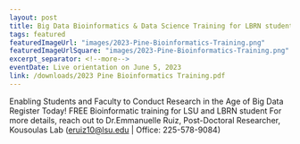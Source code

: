 ```yaml
---
layout: post
title: Big Data Bioinformatics & Data Science Training for LBRN students
tags: featured
featuredImageUrl: "images/2023-Pine-Bioinformatics-Training.png"
featuredImageUrlSquare: "images/2023-Pine-Bioinformatics-Training.png"
excerpt_separator: <!--more-->
eventDate: Live orientation on June 5, 2023
link: /downloads/2023 Pine Bioinformatics Training.pdf
---
```

Enabling Students and Faculty to Conduct Research in the Age of Big Data
Register Today! FREE Bioinformatic training for LSU and LBRN student
For more details, reach out to Dr.Emmanuelle Ruiz, Post-Doctoral Researcher, Kousoulas Lab (eruiz10@lsu.edu | Office: 225-578-9084) 
